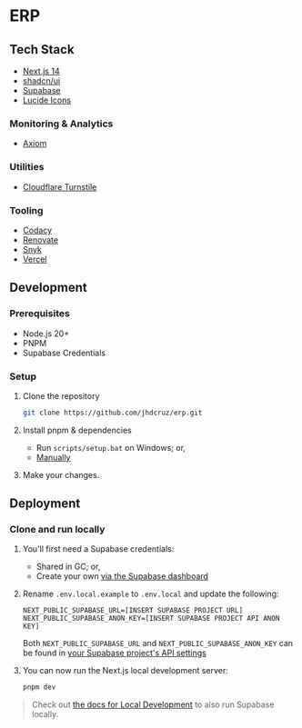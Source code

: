 # ERP

## Tech Stack

- [Next.js 14](https://nextjs.org)
- [shadcn/ui](ui.shadcn.com)
- [Supabase](https://supabase.com)
- [Lucide Icons](https://lucide.dev/)

### Monitoring & Analytics

- [Axiom](https://axiom.co)

### Utilities

- [Cloudflare Turnstile](https://www.cloudflare.com/products/turnstile/)

### Tooling

- [Codacy](https://codacy.com)
- [Renovate](https://www.mend.io/renovate/)
- [Snyk](https://snyk.io)
- [Vercel](https://vercel.com)

## Development

### Prerequisites

- Node.js 20+
- PNPM
- Supabase Credentials

### Setup

1. Clone the repository

   ```bash
   git clone https://github.com/jhdcruz/erp.git
   ```

2. Install pnpm & dependencies

   - Run `scripts/setup.bat` on Windows; or,
   - [Manually](https://pnpm.io/installation#using-winget)

3. Make your changes.

## Deployment

### Clone and run locally

1. You'll first need a Supabase credentials:

   - Shared in GC; or,
   - Create your own [via the Supabase dashboard](https://database.new)

2. Rename `.env.local.example` to `.env.local` and update the following:

   ```
   NEXT_PUBLIC_SUPABASE_URL=[INSERT SUPABASE PROJECT URL]
   NEXT_PUBLIC_SUPABASE_ANON_KEY=[INSERT SUPABASE PROJECT API ANON KEY]
   ```

   Both `NEXT_PUBLIC_SUPABASE_URL` and `NEXT_PUBLIC_SUPABASE_ANON_KEY` can be found
   in [your Supabase project's API settings](https://app.supabase.com/project/_/settings/api)

3. You can now run the Next.js local development server:

   ```bash
   pnpm dev
   ```

> Check out [the docs for Local Development](https://supabase.com/docs/guides/getting-started/local-development) to also
> run Supabase locally.
